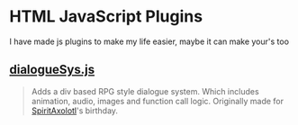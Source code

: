 # HTML JavaScript Plugins

I have made js plugins to make my life easier, maybe it can make your's too

## [dialogueSys.js](https://calmbubbles.github.io/js-plugins/dialogueSys.js)
> Adds a div based RPG style dialogue system. Which includes animation, audio, images and function call logic.
Originally made for [SpiritAxolotl](https://twitter.com/SpiritAxolotl)'s birthday.